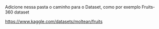 Adicione nessa pasta o caminho para o Dataset, como por exemplo Fruits-360 dataset

https://www.kaggle.com/datasets/moltean/fruits 